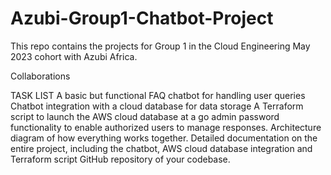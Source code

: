 # Azubi-Group1-Chatbot-Project
This repo contains the projects for Group 1 in the Cloud Engineering May 2023 cohort with Azubi Africa.

Collaborations

TASK LIST
A basic but functional FAQ chatbot for handling user queries
Chatbot integration with a cloud database for data storage
A Terraform script to launch the AWS cloud database at a go
admin password functionality to enable authorized users to manage responses.
Architecture diagram of how everything works together.
Detailed documentation on the entire project, including the chatbot,
AWS cloud database integration and Terraform script
GitHub repository of your codebase.
